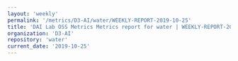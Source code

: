 ```yaml
---
layout: 'weekly'
permalink: '/metrics/D3-AI/water/WEEKLY-REPORT-2019-10-25'
title: 'DAI Lab OSS Metrics Metrics report for water | WEEKLY-REPORT-2019-10-25'
organization: 'D3-AI'
repository: 'water'
current_date: '2019-10-25'
---
```

